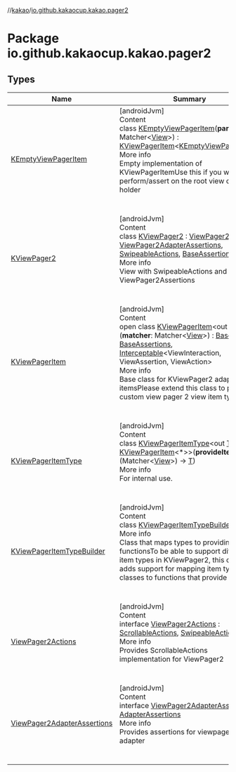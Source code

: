 //[kakao](../../index.md)/[io.github.kakaocup.kakao.pager2](index.md)



# Package io.github.kakaocup.kakao.pager2  


## Types  
  
|  Name |  Summary | 
|---|---|
| <a name="io.github.kakaocup.kakao.pager2/KEmptyViewPagerItem///PointingToDeclaration/"></a>[KEmptyViewPagerItem](-k-empty-view-pager-item/index.md)| <a name="io.github.kakaocup.kakao.pager2/KEmptyViewPagerItem///PointingToDeclaration/"></a>[androidJvm]  <br>Content  <br>class [KEmptyViewPagerItem](-k-empty-view-pager-item/index.md)(**parent**: Matcher<[View](https://developer.android.com/reference/kotlin/android/view/View.html)>) : [KViewPagerItem](-k-view-pager-item/index.md)<[KEmptyViewPagerItem](-k-empty-view-pager-item/index.md)>   <br>More info  <br>Empty implementation of KViewPagerItemUse this if you want to perform/assert on the root view of view holder  <br><br><br>|
| <a name="io.github.kakaocup.kakao.pager2/KViewPager2///PointingToDeclaration/"></a>[KViewPager2](-k-view-pager2/index.md)| <a name="io.github.kakaocup.kakao.pager2/KViewPager2///PointingToDeclaration/"></a>[androidJvm]  <br>Content  <br>class [KViewPager2](-k-view-pager2/index.md) : [ViewPager2Actions](-view-pager2-actions/index.md), [ViewPager2AdapterAssertions](-view-pager2-adapter-assertions/index.md), [SwipeableActions](../io.github.kakaocup.kakao.common.actions/-swipeable-actions/index.md), [BaseAssertions](../io.github.kakaocup.kakao.common.assertions/-base-assertions/index.md)  <br>More info  <br>View with SwipeableActions and ViewPager2Assertions  <br><br><br>|
| <a name="io.github.kakaocup.kakao.pager2/KViewPagerItem///PointingToDeclaration/"></a>[KViewPagerItem](-k-view-pager-item/index.md)| <a name="io.github.kakaocup.kakao.pager2/KViewPagerItem///PointingToDeclaration/"></a>[androidJvm]  <br>Content  <br>open class [KViewPagerItem](-k-view-pager-item/index.md)<out [T](-k-view-pager-item/index.md)>(**matcher**: Matcher<[View](https://developer.android.com/reference/kotlin/android/view/View.html)>) : [BaseActions](../io.github.kakaocup.kakao.common.actions/-base-actions/index.md), [BaseAssertions](../io.github.kakaocup.kakao.common.assertions/-base-assertions/index.md), [Interceptable](../io.github.kakaocup.kakao.intercept/-interceptable/index.md)<ViewInteraction, ViewAssertion, ViewAction>   <br>More info  <br>Base class for KViewPager2 adapter itemsPlease extend this class to provide custom view pager 2 view item types  <br><br><br>|
| <a name="io.github.kakaocup.kakao.pager2/KViewPagerItemType///PointingToDeclaration/"></a>[KViewPagerItemType](-k-view-pager-item-type/index.md)| <a name="io.github.kakaocup.kakao.pager2/KViewPagerItemType///PointingToDeclaration/"></a>[androidJvm]  <br>Content  <br>class [KViewPagerItemType](-k-view-pager-item-type/index.md)<out [T](-k-view-pager-item-type/index.md) : [KViewPagerItem](-k-view-pager-item/index.md)<*>>(**provideItem**: (Matcher<[View](https://developer.android.com/reference/kotlin/android/view/View.html)>) -> [T](-k-view-pager-item-type/index.md))  <br>More info  <br>For internal use.  <br><br><br>|
| <a name="io.github.kakaocup.kakao.pager2/KViewPagerItemTypeBuilder///PointingToDeclaration/"></a>[KViewPagerItemTypeBuilder](-k-view-pager-item-type-builder/index.md)| <a name="io.github.kakaocup.kakao.pager2/KViewPagerItemTypeBuilder///PointingToDeclaration/"></a>[androidJvm]  <br>Content  <br>class [KViewPagerItemTypeBuilder](-k-view-pager-item-type-builder/index.md)  <br>More info  <br>Class that maps types to providing functionsTo be able to support different item types in KViewPager2, this class adds support for mapping item type classes to functions that provide them.  <br><br><br>|
| <a name="io.github.kakaocup.kakao.pager2/ViewPager2Actions///PointingToDeclaration/"></a>[ViewPager2Actions](-view-pager2-actions/index.md)| <a name="io.github.kakaocup.kakao.pager2/ViewPager2Actions///PointingToDeclaration/"></a>[androidJvm]  <br>Content  <br>interface [ViewPager2Actions](-view-pager2-actions/index.md) : [ScrollableActions](../io.github.kakaocup.kakao.common.actions/-scrollable-actions/index.md), [SwipeableActions](../io.github.kakaocup.kakao.common.actions/-swipeable-actions/index.md)  <br>More info  <br>Provides ScrollableActions implementation for ViewPager2  <br><br><br>|
| <a name="io.github.kakaocup.kakao.pager2/ViewPager2AdapterAssertions///PointingToDeclaration/"></a>[ViewPager2AdapterAssertions](-view-pager2-adapter-assertions/index.md)| <a name="io.github.kakaocup.kakao.pager2/ViewPager2AdapterAssertions///PointingToDeclaration/"></a>[androidJvm]  <br>Content  <br>interface [ViewPager2AdapterAssertions](-view-pager2-adapter-assertions/index.md) : [AdapterAssertions](../io.github.kakaocup.kakao.common.assertions/-adapter-assertions/index.md)  <br>More info  <br>Provides assertions for viewpager2 adapter  <br><br><br>|

